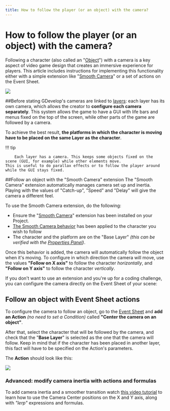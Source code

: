 ```yaml
---
title: How to follow the player (or an object) with the camera?
---
```

# How to follow the player (or an object) with the camera?

Following a character (also called an "[Object](https://wiki.gdevelop.io/gdevelop5/objects)") with a camera is a key aspect of video game design that creates an immersive experience for players.
This article includes instructions for implementing this functionality either with a simple extension like "[Smooth Camera](https://wiki.gdevelop.io/gdevelop5/extensions/smooth-camera/reference)" or a set of actions on the Event Sheet.

![](/gdevelop5/tutorials/follow_object_with_camera.gif)

##Before stating
GDevelop's cameras are linked to [layers](https://wiki.gdevelop.io/gdevelop5/interface/scene-editor/layers-and-cameras#layers): each layer has its own camera, which allows the creator to **configure each camera separately**.
This system allows the game to have a GUI with life bars and menus fixed on the top of the screen, while other parts of the game are followed by a camera.

To achieve the best result, **the platforms in which the character is moving have to be placed on the same Layer as the character**.

!!! tip

        Each layer has a camera. This keeps some objects fixed on the scene (GUI, for example) while other elements move.
    This is useful to do parallax effects or to follow the player around while the GUI stays fixed.

##Follow an object with the "Smooth Camera" extension
The "Smooth Camera" extension automatically manages camera set up and inertia. Playing with the values of "Catch-up", "Speed" and "Delay" will give the camera a different feel.

To use the Smooth Camera extension, do the following:

* Ensure the "[Smooth Camera](https://wiki.gdevelop.io/gdevelop5/extensions/search)" extension has been installed on your Project.
* [The Smooth Camera behavior](https://wiki.gdevelop.io/gdevelop5/behaviors#adding_a_behavior_to_an_object) has been applied to the character you wish to follow
* The character and the platform are on the "Base Layer" *(this can be verified with the [Properties Panel](https://wiki.gdevelop.io/gdevelop5/interface/scene-editor#instance_properties_panel))*.


Once this behavior is added, the camera will automatically follow the object when it's moving.
To configure in which direction the camera will move, use the values **"Follow on X axis"** to follow the character *horizontally*, and **"Follow on Y axis"** to follow the character *vertically*.

If you don't want to use an extension and you're up for a coding challenge, you can configure the camera directly on the Event Sheet of your scene:


## Follow an object with Event Sheet actions

To configure the camera to follow an object, go to the [Event Sheet](https://wiki.gdevelop.io/gdevelop5/events) and **add an Action** *(no need to set a Condition)* called **"Center the camera on an object"**.

After that, select the character that will be followed by the camera, and check that the "**Base Layer**" is selected as the one that the camera will follow.
Keep in mind that if the character has been placed in another layer, this fact will have to be specified on the Action's parameters.

The **Action** should look like this:

![](/gdevelop5/tutorials/follow-player-with-camera/pasted/20230316-155732.png)


### Advanced: modify camera inertia with actions and formulas

To add camera inertia and a smoother transition watch [this video tutorial](https://youtu.be/yUNisggNh7s?t=84) to learn how to use the Camera Center positions on the X and Y axis, along with *"lerp"* expressions and formulas.